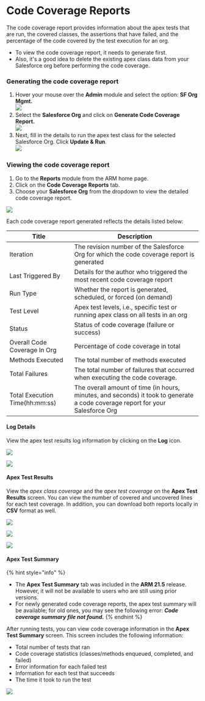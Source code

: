 # Code Coverage Reports

The code coverage report provides information about the apex tests that are run, the covered classes, the assertions that have failed, and the percentage of the code covered by the test execution for an org.

* To view the code coverage report, it needs to generate first.
* Also, it's a good idea to delete the existing apex class data from your Salesforce org before performing the code coverage.

### Generating the code coverage report <a href="#generating-the-code-coverage-report" id="generating-the-code-coverage-report"></a>

1. Hover your mouse over the **Admin** module and select the option: **SF Org Mgmt.**\
   ![](https://cdn.document360.io/8711f4e7-c040-4616-aac9-d947f87e4619/Images/Documentation/image-1654168662410.png)
2. Select the **Salesforce Org** and click on **Generate Code Coverage Report.** \
   ![](https://cdn.document360.io/8711f4e7-c040-4616-aac9-d947f87e4619/Images/Documentation/image-1654168634326.png)
3. Next, fill in the details to run the apex test class for the selected Salesforce Org. Click **Update & Run**.\
   ![](https://cdn.document360.io/8711f4e7-c040-4616-aac9-d947f87e4619/Images/Documentation/image-1654168923440.png)

### Viewing the code coverage report <a href="#viewing-the-code-coverage-report" id="viewing-the-code-coverage-report"></a>

1. Go to the **Reports** module from the ARM home page.
2. Click on the **Code Coverage Reports** tab.&#x20;
3. Choose your **Salesforce Org** from the dropdown to view the detailed code coverage report.

![](https://cdn.document360.io/8711f4e7-c040-4616-aac9-d947f87e4619/Images/Documentation/image-1662027817193.png)

Each code coverage report generated reflects the details listed below:

| Title                          | Description                                                                                                                     |
| ------------------------------ | ------------------------------------------------------------------------------------------------------------------------------- |
| Iteration                      | The revision number of the Salesforce Org for which the code coverage report is generated                                       |
| Last Triggered By              | Details for the author who triggered the most recent code coverage report                                                       |
| Run Type                       | Whether the report is generated, scheduled, or forced (on demand)                                                               |
| Test Level                     | Apex test levels, i.e., specific test or running apex class on all tests in an org                                              |
| Status                         | Status of code coverage (failure or success)                                                                                    |
| Overall Code Coverage In Org   | Percentage of code coverage in total                                                                                            |
| Methods Executed               | The total number of methods executed                                                                                            |
| Total Failures                 | The total number of failures that occurred when executing the code coverage.                                                    |
| Total Execution Time(hh:mm:ss) | The overall amount of time (in hours, minutes, and seconds) it took to generate a code coverage report for your Salesforce Org  |

#### Log Details <a href="#log-details" id="log-details"></a>

View the apex test results log information by clicking on the **Log** icon.

![](https://cdn.document360.io/8711f4e7-c040-4616-aac9-d947f87e4619/Images/Documentation/image-1662027939115.png)

![](https://cdn.document360.io/8711f4e7-c040-4616-aac9-d947f87e4619/Images/Documentation/image-1662028132664.png)

#### Apex Test Results <a href="#apex-test-results" id="apex-test-results"></a>

View the _apex class coverage_ and the _apex test coverage_ on the **Apex Test Results** screen. You can view the number of covered and uncovered lines for each test coverage. In addition, you can download both reports locally in **CSV** format as well.

![](https://cdn.document360.io/8711f4e7-c040-4616-aac9-d947f87e4619/Images/Documentation/image-1654170097209.png)

![](https://cdn.document360.io/8711f4e7-c040-4616-aac9-d947f87e4619/Images/Documentation/image-1654171140803.png)

![](https://cdn.document360.io/8711f4e7-c040-4616-aac9-d947f87e4619/Images/Documentation/image-1654171192701.png)

#### Apex Test Summary <a href="#apex-test-summary" id="apex-test-summary"></a>

{% hint style="info" %}
* The **Apex Test Summary** tab was included in the **ARM 21.5** release. However, it will not be available to users who are still using prior versions.
* For newly generated code coverage reports, the apex test summary will be available; for old ones, you may see the following error: _**Code coverage summary file not found.**_
{% endhint %}

After running tests, you can view code coverage information in the **Apex Test Summary** screen. This screen includes the following information:

* Total number of tests that ran
* Code coverage statistics (classes/methods enqueued, completed, and failed)
* Error information for each failed test
* Information for each test that succeeds
* The time it took to run the test

![](https://cdn.document360.io/8711f4e7-c040-4616-aac9-d947f87e4619/Images/Documentation/image-1654170799984.png)
